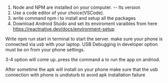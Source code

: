 1. Node and NPM are installed on your computer. -- lts version
2. Use a code editor of your choice(VSCode).
3. write command npm i to install and setup all the packages
4. Download Android Stuido and set its enviroment
   varaibles from here https://reactnative.dev/docs/environment-setup

<!-- To Start Server -->

Write npm run start in terminal to start the server. make sure your phone is connected via usb with your laptop. USB Debugging in developer option must be on from your phone settings.

3-4 option will come up..press the command a to run the app on andriod.

After sometime the apk will install on your phone make sure that the usb connection with phone is undisturb to avoid apk installation failure
